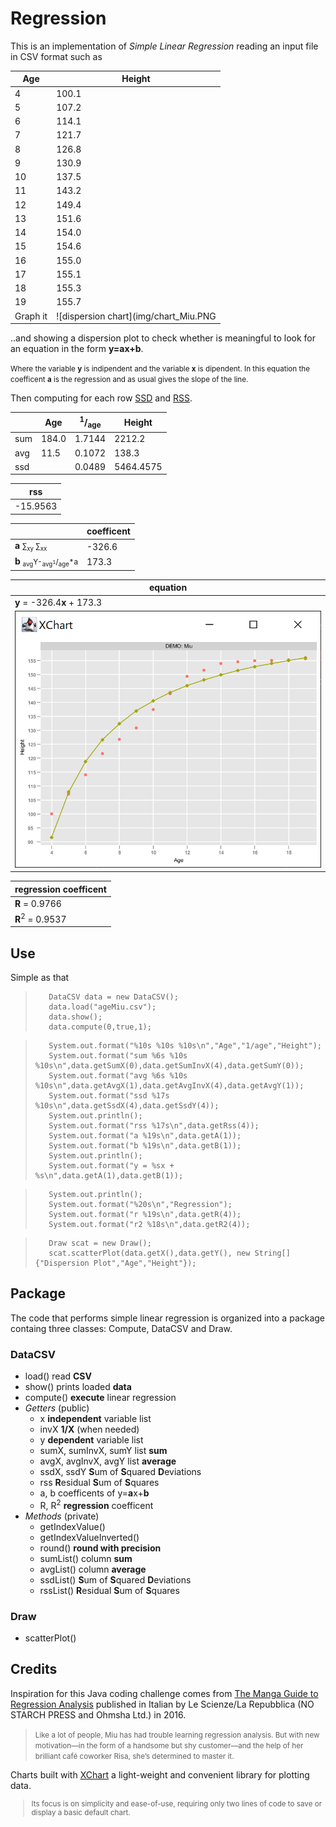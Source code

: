 # Regression

This is an implementation of *Simple Linear Regression* reading an input file in CSV format such as

| Age | Height |
| --- | --- |
| 4 | 100.1 |
| 5 | 107.2 |
| 6 | 114.1 |
| 7 | 121.7 |
| 8 | 126.8 |
| 9 | 130.9 |
| 10 | 137.5 |
| 11 | 143.2 |
| 12 | 149.4 |
| 13 | 151.6 |
| 14 | 154.0 |
| 15 | 154.6 |
| 16 | 155.0 |
| 17 | 155.1 |
| 18 | 155.3 |
| 19 | 155.7 |
| Graph it | ![dispersion chart](img/chart_Miu.PNG | width=80) |

..and showing a dispersion plot to check whether is meaningful to look for an equation in the form **y=ax+b**. 

<small>Where the variable **y** is indipendent and the variable  **x** is dipendent. In this equation the coefficent **a** is the regression and as usual gives the slope of the line.</small>

Then computing for each row [SSD](https://www.investopedia.com/terms/s/sum-of-squares.asp) and [RSS](https://en.wikipedia.org/wiki/Residual_sum_of_squares).

| | Age | <sup>1</sup>/<sub>age</sub> | Height |
| --- | --- | --- | --- |
| sum | 184.0 | 1.7144 | 2212.2 |
| avg | 11.5 | 0.1072 | 138.3 |
| ssd | | 0.0489 | 5464.4575 |

| rss |
| --- |
| -15.9563| |

| | coefficent |
| --- | --- |
| **a** <small>&sum;<sub>xy</sub> &sum;<sub>xx</sub></small> | -326.6 |
| **b** <small><sub>avg</sub>Y-<sub>avg<sup>1</sup></sub>/<sub>age</sub>*a</small> |  173.3 | 

| equation |
| --- |
| **y** = -326.4**x** + 173.3 |
| ![regression chart](img/regl_Miu.PNG) |

| regression coefficent |
| --- |
| **R** = 0.9766 |
| **R**<sup>2</sup> = 0.9537 |


## Use
Simple as that
>        DataCSV data = new DataCSV();
>        data.load("ageMiu.csv");
>        data.show();
>        data.compute(0,true,1);

>        System.out.format("%10s %10s %10s\n","Age","1/age","Height");
>        System.out.format("sum %6s %10s %10s\n",data.getSumX(0),data.getSumInvX(4),data.getSumY(0));
>        System.out.format("avg %6s %10s %10s\n",data.getAvgX(1),data.getAvgInvX(4),data.getAvgY(1));
>        System.out.format("ssd %17s %10s\n",data.getSsdX(4),data.getSsdY(4));
>        System.out.println();
>        System.out.format("rss %17s\n",data.getRss(4));
>        System.out.format("a %19s\n",data.getA(1));
>        System.out.format("b %19s\n",data.getB(1));
>        System.out.println();
>        System.out.format("y = %sx + %s\n",data.getA(1),data.getB(1));        

>        System.out.println();
>        System.out.format("%20s\n","Regression");
>        System.out.format("r %19s\n",data.getR(4));
>        System.out.format("r2 %18s\n",data.getR2(4));

>        Draw scat = new Draw();
>        scat.scatterPlot(data.getX(),data.getY(), new String[] {"Dispersion Plot","Age","Height"});

## Package
The code that performs simple linear regression is organized into a package containg three classes: Compute, DataCSV and Draw.

### DataCSV
- load()    read **CSV**
- show()    prints loaded **data**
- compute() **execute** linear regression
- *Getters* (public)
    - x **independent** variable list
    - invX  **1/X** (when needed)
    - y **dependent** variable list
    - sumX, sumInvX, sumY   list **sum**
    - avgX, avgInvX, avgY   list **average**
    - ssdX, ssdY    **S**um of **S**quared  **D**eviations
    - rss  **R**esidual **S**um of **S**quares
    - a, b  coefficents of y=**a**x+**b**
    - R, R<sup>2</sup>  **regression** coefficent
- *Methods* (private)
    - getIndexValue()
    - getIndexValueInverted()
    - round()   **round with precision**
    - sumList() column **sum**
    - avgList() column **average**
    - ssdList()  **S**um of **S**quared  **D**eviations
    - rssList()  **R**esidual **S**um of **S**quares

### Draw
- scatterPlot()

## Credits
Inspiration for this Java coding challenge comes from [The Manga Guide to Regression Analysis](https://nostarch.com/regression) published in Italian by Le Scienze/La Repubblica (NO STARCH PRESS and Ohmsha Ltd.) in 2016.<small>
>Like a lot of people, Miu has had trouble learning regression analysis. But with new motivation—in the form of a handsome but shy customer—and the help of her brilliant café coworker Risa, she’s determined to master it.</small>

Charts built with [XChart](https://knowm.org/open-source/xchart/) a light-weight and convenient library for plotting data.<small> 
>Its focus is on simplicity and ease-of-use, requiring only two lines of code to save or display a basic default chart.
</small>
